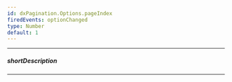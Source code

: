 ```yaml
---
id: dxPagination.Options.pageIndex
firedEvents: optionChanged
type: Number
default: 1
---
```

---
##### shortDescription
<!-- Description goes here -->

---
<!-- Description goes here -->